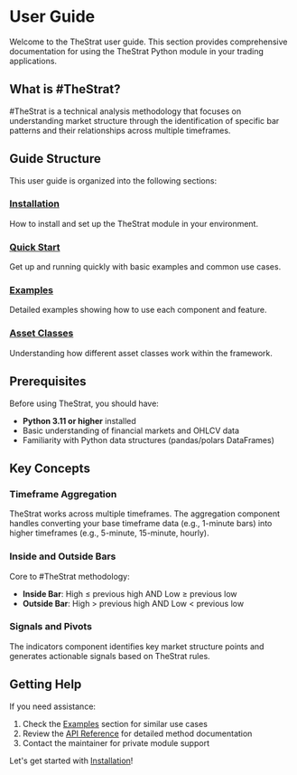 # User Guide

Welcome to the TheStrat user guide. This section provides comprehensive documentation for using the TheStrat Python module in your trading applications.

## What is #TheStrat?

#TheStrat is a technical analysis methodology that focuses on understanding market structure through the identification of specific bar patterns and their relationships across multiple timeframes.

## Guide Structure

This user guide is organized into the following sections:

### [Installation](installation.md)
How to install and set up the TheStrat module in your environment.

### [Quick Start](quickstart.md) 
Get up and running quickly with basic examples and common use cases.

### [Examples](examples.md)
Detailed examples showing how to use each component and feature.

### [Asset Classes](asset-classes.md)
Understanding how different asset classes work within the framework.

## Prerequisites

Before using TheStrat, you should have:

- **Python 3.11 or higher** installed
- Basic understanding of financial markets and OHLCV data
- Familiarity with Python data structures (pandas/polars DataFrames)

## Key Concepts

### Timeframe Aggregation
TheStrat works across multiple timeframes. The aggregation component handles converting your base timeframe data (e.g., 1-minute bars) into higher timeframes (e.g., 5-minute, 15-minute, hourly).

### Inside and Outside Bars
Core to #TheStrat methodology:
- **Inside Bar**: High ≤ previous high AND Low ≥ previous low
- **Outside Bar**: High > previous high AND Low < previous low

### Signals and Pivots
The indicators component identifies key market structure points and generates actionable signals based on TheStrat rules.

## Getting Help

If you need assistance:

1. Check the [Examples](examples.md) section for similar use cases
2. Review the [API Reference](../reference/index.md) for detailed method documentation
3. Contact the maintainer for private module support

Let's get started with [Installation](installation.md)!